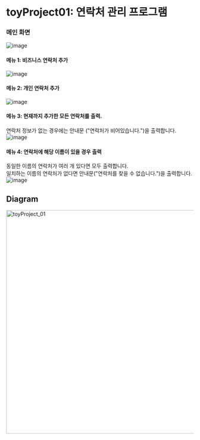 # toyProject01: 연락처 관리 프로그램

### 메인 화면
![image](https://github.com/emitlight/toyProject01/assets/128894133/150acf4b-79f1-4546-9468-c19b71511307)

#### 메뉴 1: 비즈니스 연락처 추가
![image](https://github.com/emitlight/toyProject01/assets/128894133/edbf2d8c-13c9-4efb-8a0d-0252ba3a0582)

#### 메뉴 2: 개인 연락처 추가
![image](https://github.com/emitlight/toyProject01/assets/128894133/1f54907b-c575-4ed5-a7d4-628b9fa85bc8)

#### 메뉴 3: 현재까지 추가한 모든 연락처를 출력. 
연락처 정보가 없는 경우에는 안내문 ("연락처가 비어있습니다.")을 출력합니다.
![image](https://github.com/emitlight/toyProject01/assets/128894133/f83e268a-d537-4509-a315-c246f9c1abed)

#### 메뉴 4: 연락처에 해당 이름이 있을 경우 출력
동일한 이름의 연락처가 여러 개 있다면 모두 출력합니다.<br>
일치하는 이름의 연락처가 없다면 안내문("연락처를 찾을 수 없습니다.")을 출력합니다.
![image](https://github.com/emitlight/toyProject01/assets/128894133/ecca1ffe-d4a2-4432-9c5d-ca692b42a4ae)

## Diagram
<img src="https://github.com/emitlight/weeklyQuiz02/assets/128894133/227e774a-f460-46a5-be50-2cf18308baa7" alt="toyProject_01" width="800" height="600">
